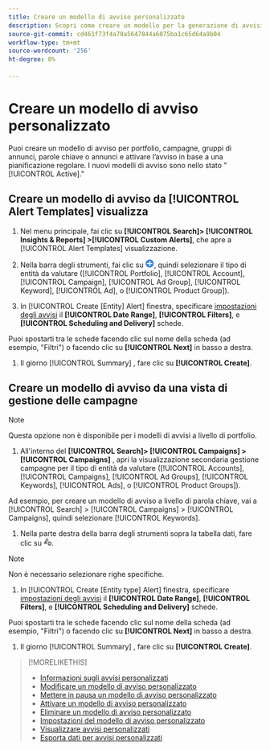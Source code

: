 ```yaml
---
title: Creare un modello di avviso personalizzato
description: Scopri come creare un modello per la generazione di avvisi personalizzati.
source-git-commit: cd461f73f4a70a5647844a6075ba1c65d64a9b04
workflow-type: tm+mt
source-wordcount: '256'
ht-degree: 0%

---
```


# Creare un modello di avviso personalizzato

Puoi creare un modello di avviso per portfolio, campagne, gruppi di annunci, parole chiave o annunci e attivare l’avviso in base a una pianificazione regolare. I nuovi modelli di avviso sono nello stato &quot;[!UICONTROL Active].&quot;

## Creare un modello di avviso da [!UICONTROL Alert Templates] visualizza

1. Nel menu principale, fai clic su **[!UICONTROL Search]> [!UICONTROL Insights & Reports] >[!UICONTROL Custom Alerts]**, che apre a [!UICONTROL Alert Templates] visualizzazione.

1. Nella barra degli strumenti, fai clic su ![Crea](/help/search-social-commerce/assets/add.png "Crea"), quindi selezionare il tipo di entità da valutare ([!UICONTROL Portfolio], [!UICONTROL Account], [!UICONTROL Campaign], [!UICONTROL Ad Group], [!UICONTROL Keyword], [!UICONTROL Ad], o [!UICONTROL Product Group]).

1. In [!UICONTROL Create \[Entity\] Alert] finestra, specificare [impostazioni degli avvisi](alert-template-settings.md) il **[!UICONTROL Date Range]**, **[!UICONTROL Filters]**, e **[!UICONTROL Scheduling and Delivery]** schede.

Puoi spostarti tra le schede facendo clic sul nome della scheda (ad esempio, &quot;Filtri&quot;) o facendo clic su **[!UICONTROL Next]** in basso a destra.

1. Il giorno [!UICONTROL Summary] , fare clic su **[!UICONTROL Create]**.

## Creare un modello di avviso da una vista di gestione delle campagne

>[!NOTE]
>
>Questa opzione non è disponibile per i modelli di avvisi a livello di portfolio.

1. All&#39;interno del **[!UICONTROL Search]> [!UICONTROL Campaigns] >[!UICONTROL Campaigns]** , apri la visualizzazione secondaria gestione campagne per il tipo di entità da valutare ([!UICONTROL Accounts], [!UICONTROL Campaigns], [!UICONTROL Ad Groups], [!UICONTROL Keywords], [!UICONTROL Ads], o [!UICONTROL Product Groups]).

Ad esempio, per creare un modello di avviso a livello di parola chiave, vai a [!UICONTROL Search] > [!UICONTROL Campaigns] > [!UICONTROL Campaigns], quindi selezionare [!UICONTROL Keywords].

1. Nella parte destra della barra degli strumenti sopra la tabella dati, fare clic su ![Crea avviso](/help/search-social-commerce/assets/add-alert.png "Crea avviso").

>[!NOTE]
>
>Non è necessario selezionare righe specifiche.

1. In [!UICONTROL Create \[Entity type\] Alert] finestra, specificare [impostazioni degli avvisi](alert-template-settings.md) il **[!UICONTROL Date Range]**, **[!UICONTROL Filters]**, e **[!UICONTROL Scheduling and Delivery]** schede.

Puoi spostarti tra le schede facendo clic sul nome della scheda (ad esempio, &quot;Filtri&quot;) o facendo clic su **[!UICONTROL Next]** in basso a destra.

1. Il giorno [!UICONTROL Summary] , fare clic su **[!UICONTROL Create]**.

>[!MORELIKETHIS]
>
>* [Informazioni sugli avvisi personalizzati](alert-about.md)
>* [Modificare un modello di avviso personalizzato](alert-template-edit.md)
>* [Mettere in pausa un modello di avviso personalizzato](alert-template-pause.md)
>* [Attivare un modello di avviso personalizzato](alert-template-activate.md)
>* [Eliminare un modello di avviso personalizzato](alert-template-delete.md)
>* [Impostazioni del modello di avviso personalizzato](alert-template-settings.md)
>* [Visualizzare avvisi personalizzati](alert-view.md)
>* [Esporta dati per avvisi personalizzati](alert-export-data.md)


